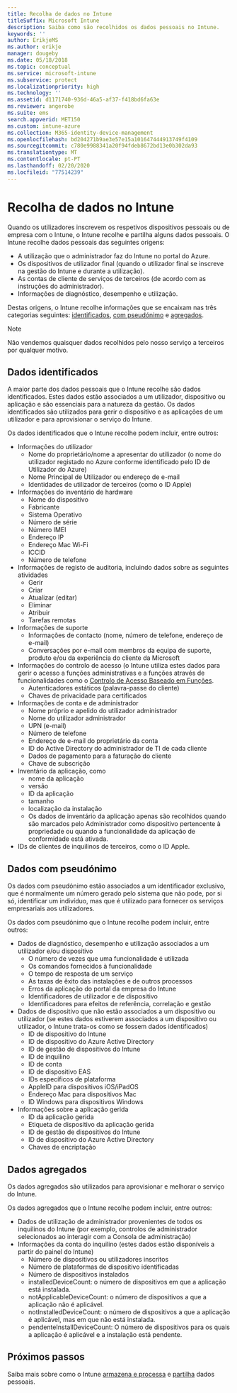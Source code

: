 ```yaml
---
title: Recolha de dados no Intune
titleSuffix: Microsoft Intune
description: Saiba como são recolhidos os dados pessoais no Intune.
keywords: ''
author: ErikjeMS
ms.author: erikje
manager: dougeby
ms.date: 05/18/2018
ms.topic: conceptual
ms.service: microsoft-intune
ms.subservice: protect
ms.localizationpriority: high
ms.technology: ''
ms.assetid: d1171740-936d-46a5-af37-f418bd6fa63e
ms.reviewer: angerobe
ms.suite: ems
search.appverid: MET150
ms.custom: intune-azure
ms.collection: M365-identity-device-management
ms.openlocfilehash: bd204271b9ae3e57e15a101647444913749f4109
ms.sourcegitcommit: c780e9988341a20f94fdeb8672bd13e0b302da93
ms.translationtype: MT
ms.contentlocale: pt-PT
ms.lasthandoff: 02/20/2020
ms.locfileid: "77514239"
---
```

# <a name="data-collection-in-intune"></a>Recolha de dados no Intune

Quando os utilizadores inscrevem os respetivos dispositivos pessoais ou de empresa com o Intune, o Intune recolhe e partilha alguns dados pessoais. O Intune recolhe dados pessoais das seguintes origens:

- A utilização que o administrador faz do Intune no portal do Azure.
- Os dispositivos de utilizador final (quando o utilizador final se inscreve na gestão do Intune e durante a utilização).
- As contas de cliente de serviços de terceiros (de acordo com as instruções do administrador).
- Informações de diagnóstico, desempenho e utilização.

Destas origens, o Intune recolhe informações que se encaixam nas três categorias seguintes: [identificados](#identified-data), [com pseudónimo](#pseudonymized-data) e [agregados](#aggregated-data).

> [!NOTE]
> Não vendemos quaisquer dados recolhidos pelo nosso serviço a terceiros por qualquer motivo.

## <a name="identified-data"></a>Dados identificados

A maior parte dos dados pessoais que o Intune recolhe são dados identificados. Estes dados estão associados a um utilizador, dispositivo ou aplicação e são essenciais para a natureza da gestão. Os dados identificados são utilizados para gerir o dispositivo e as aplicações de um utilizador e para aprovisionar o serviço do Intune.

Os dados identificados que o Intune recolhe podem incluir, entre outros: 

- Informações do utilizador
  - Nome do proprietário/nome a apresentar do utilizador (o nome do utilizador registado no Azure conforme identificado pelo ID de Utilizador do Azure)
  - Nome Principal de Utilizador ou endereço de e-mail
  - Identidades de utilizador de terceiros (como o ID Apple)
- Informações do inventário de hardware
  - Nome do dispositivo
  - Fabricante
  - Sistema Operativo
  - Número de série
  - Número IMEI
  - Endereço IP
  - Endereço Mac Wi-Fi
  - ICCID
  - Número de telefone
- Informações de registo de auditoria, incluindo dados sobre as seguintes atividades
  - Gerir
  - Criar
  - Atualizar (editar)
  - Eliminar
  - Atribuir
  - Tarefas remotas
- Informações de suporte
  - Informações de contacto (nome, número de telefone, endereço de e-mail)
  - Conversações por e-mail com membros da equipa de suporte, produto e/ou da experiência do cliente da Microsoft
- Informações do controlo de acesso (o Intune utiliza estes dados para gerir o acesso a funções administrativas e a funções através de funcionalidades como o [Controlo de Acesso Baseado em Funções](../fundamentals/role-based-access-control.md).
  - Autenticadores estáticos (palavra-passe do cliente)
  - Chaves de privacidade para certificados 
- Informações de conta e de administrador
  - Nome próprio e apelido do utilizador administrador
  - Nome do utilizador administrador
  - UPN (e-mail)
  - Número de telefone
  - Endereço de e-mail do proprietário da conta
  - ID do Active Directory do administrador de TI de cada cliente
  - Dados de pagamento para a faturação do cliente
  - Chave de subscrição
- Inventário da aplicação, como
  - nome da aplicação
  - versão
  - ID da aplicação
  - tamanho
  - localização da instalação
  - Os dados de inventário da aplicação apenas são recolhidos quando são marcados pelo Administrador como dispositivo pertencente à propriedade ou quando a funcionalidade da aplicação de conformidade está ativada.  
- IDs de clientes de inquilinos de terceiros, como o ID Apple. 

## <a name="pseudonymized-data"></a>Dados com pseudónimo

Os dados com pseudónimo estão associados a um identificador exclusivo, que é normalmente um número gerado pelo sistema que não pode, por si só, identificar um indivíduo, mas que é utilizado para fornecer os serviços empresariais aos utilizadores. 

Os dados com pseudónimo que o Intune recolhe podem incluir, entre outros: 

- Dados de diagnóstico, desempenho e utilização associados a um utilizador e/ou dispositivo
  - O número de vezes que uma funcionalidade é utilizada
  - Os comandos fornecidos à funcionalidade
  - O tempo de resposta de um serviço
  - As taxas de êxito das instalações e de outros processos
  - Erros da aplicação do portal da empresa do Intune
  - Identificadores de utilizador e de dispositivo
  - Identificadores para efeitos de referência, correlação e gestão 
- Dados de dispositivo que não estão associados a um dispositivo ou utilizador (se estes dados estiverem associados a um dispositivo ou utilizador, o Intune trata-os como se fossem dados identificados)
  - ID de dispositivo do Intune
  - ID de dispositivo do Azure Active Directory
  - ID de gestão de dispositivos do Intune
  - ID de inquilino
  - ID de conta
  - ID de dispositivo EAS
  - IDs específicos de plataforma
  - AppleID para dispositivos iOS/iPadOS
  - Endereço Mac para dispositivos Mac
  - ID Windows para dispositivos Windows
- Informações sobre a aplicação gerida
  - ID da aplicação gerida
  - Etiqueta de dispositivo da aplicação gerida
  - ID de gestão de dispositivos do Intune
  - ID de dispositivo do Azure Active Directory
  - Chaves de encriptação

## <a name="aggregated-data"></a>Dados agregados

Os dados agregados são utilizados para aprovisionar e melhorar o serviço do Intune. 

Os dados agregados que o Intune recolhe podem incluir, entre outros: 

- Dados de utilização de administrador provenientes de todos os inquilinos do Intune (por exemplo, controlos de administrador selecionados ao interagir com a Consola de administração)
- Informações da conta do inquilino (estes dados estão disponíveis a partir do painel do Intune)
  - Número de dispositivos ou utilizadores inscritos
  - Número de plataformas de dispositivo identificadas  
  - Número de dispositivos instalados
  - installedDeviceCount: o número de dispositivos em que a aplicação está instalada.
  - notApplicableDeviceCount: o número de dispositivos a que a aplicação não é aplicável.
  - notInstalledDeviceCount: o número de dispositivos a que a aplicação é aplicável, mas em que não está instalada.
  - pendenteInstallDeviceCount: O número de dispositivos para os quais a aplicação é aplicável e a instalação está pendente.

## <a name="next-steps"></a>Próximos passos

Saiba mais sobre como o Intune [armazena e processa](privacy-data-store-process.md) e [partilha](privacy-data-secure-share.md) dados pessoais. 
